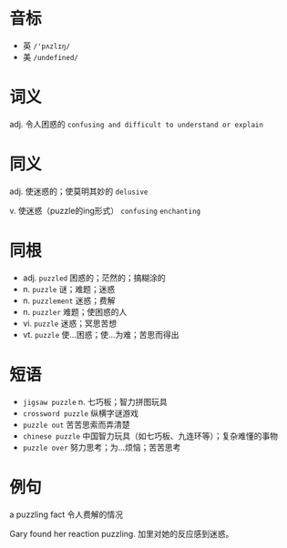 # 音标

- 英 `/'pʌzlɪŋ/`
- 美 `/undefined/`

# 词义

adj. 令人困惑的
`confusing and difficult to understand or explain`

# 同义

adj. 使迷惑的；使莫明其妙的
`delusive`

v. 使迷惑（puzzle的ing形式）
`confusing` `enchanting`

# 同根

- adj. `puzzled` 困惑的；茫然的；搞糊涂的
- n. `puzzle` 谜；难题；迷惑
- n. `puzzlement` 迷惑；费解
- n. `puzzler` 难题；使困惑的人
- vi. `puzzle` 迷惑；冥思苦想
- vt. `puzzle` 使…困惑；使…为难；苦思而得出

# 短语

- `jigsaw puzzle` n. 七巧板；智力拼图玩具
- `crossword puzzle` 纵横字谜游戏
- `puzzle out` 苦苦思索而弄清楚
- `chinese puzzle` 中国智力玩具（如七巧板、九连环等）；复杂难懂的事物
- `puzzle over` 努力思考；为…烦恼；苦苦思考

# 例句

a puzzling fact
令人费解的情况

Gary found her reaction puzzling.
加里对她的反应感到迷惑。


